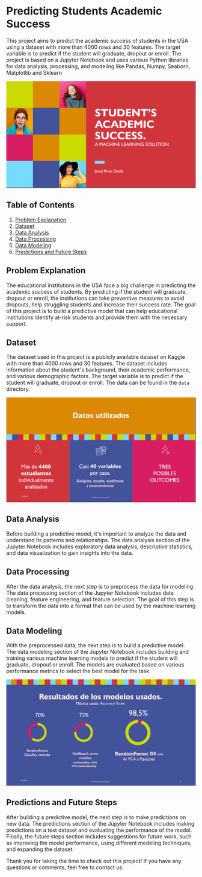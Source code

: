# Predicting Students Academic Success

This project aims to predict the academic success of students in the USA using a dataset with more than 4000 rows and 30 features. The target variable is to predict if the student will graduate, dropout or enroll. The project is based on a Jupyter Notebook and uses various Python libraries for data analysis, processing, and modeling like Pandas, Numpy, Seaborn, Matplotlib and Sklearn

![Portada](images/Portada.png)


## Table of Contents

1. [Problem Explanation](#problem-explanation)
2. [Dataset](#dataset)
3. [Data Analysis](#data-analysis)
4. [Data Processing](#data-processing)
5. [Data Modeling](#data-modeling)
6. [Predictions and Future Steps](#predictions-and-future-steps)

## Problem Explanation

The educational institutions in the USA face a big challenge in predicting the academic success of students. By predicting if the student will graduate, dropout or enroll, the institutions can take preventive measures to avoid dropouts, help struggling students and increase their success rate. The goal of this project is to build a predictive model that can help educational institutions identify at-risk students and provide them with the necessary support.

## Dataset

The dataset used in this project is a publicly available dataset on Kaggle with more than 4000 rows and 30 features. The dataset includes information about the student's background, their academic performance, and various demographic factors. The target variable is to predict if the student will graduate, dropout or enroll. The data can be found in the `data` directory.

![Data](images/Datos.png)

## Data Analysis

Before building a predictive model, it's important to analyze the data and understand its patterns and relationships. The data analysis section of the Jupyter Notebook includes exploratory data analysis, descriptive statistics, and data visualization to gain insights into the data.

## Data Processing

After the data analysis, the next step is to preprocess the data for modeling. The data processing section of the Jupyter Notebook includes data cleaning, feature engineering, and feature selection. The goal of this step is to transform the data into a format that can be used by the machine learning models.

## Data Modeling

With the preprocessed data, the next step is to build a predictive model. The data modeling section of the Jupyter Notebook includes building and training various machine learning models to predict if the student will graduate, dropout or enroll. The models are evaluated based on various performance metrics to select the best model for the task.

![Models](images/Modelos%20y%20resultados.png)

## Predictions and Future Steps

After building a predictive model, the next step is to make predictions on new data. The predictions section of the Jupyter Notebook includes making predictions on a test dataset and evaluating the performance of the model. Finally, the future steps section includes suggestions for future work, such as improving the model performance, using different modeling techniques, and expanding the dataset.

Thank you for taking the time to check out this project! If you have any questions or comments, feel free to contact us.
